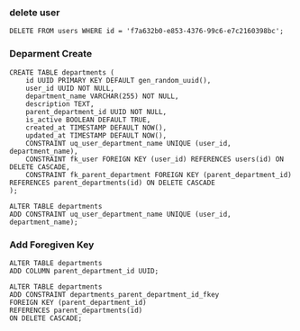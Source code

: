 ### delete user
    DELETE FROM users WHERE id = 'f7a632b0-e853-4376-99c6-e7c2160398bc';

### Deparment Create
    CREATE TABLE departments (
        id UUID PRIMARY KEY DEFAULT gen_random_uuid(),
        user_id UUID NOT NULL,
        department_name VARCHAR(255) NOT NULL,
        description TEXT,
        parent_department_id UUID NOT NULL,
        is_active BOOLEAN DEFAULT TRUE,
        created_at TIMESTAMP DEFAULT NOW(),
        updated_at TIMESTAMP DEFAULT NOW(),
        CONSTRAINT uq_user_department_name UNIQUE (user_id, department_name),
        CONSTRAINT fk_user FOREIGN KEY (user_id) REFERENCES users(id) ON DELETE CASCADE,
        CONSTRAINT fk_parent_department FOREIGN KEY (parent_department_id) REFERENCES parent_departments(id) ON DELETE CASCADE
    );

    ALTER TABLE departments 
    ADD CONSTRAINT uq_user_department_name UNIQUE (user_id, department_name);




### Add Foregiven Key
    ALTER TABLE departments 
    ADD COLUMN parent_department_id UUID;
    
    ALTER TABLE departments 
    ADD CONSTRAINT departments_parent_department_id_fkey 
    FOREIGN KEY (parent_department_id) 
    REFERENCES parent_departments(id) 
    ON DELETE CASCADE;
